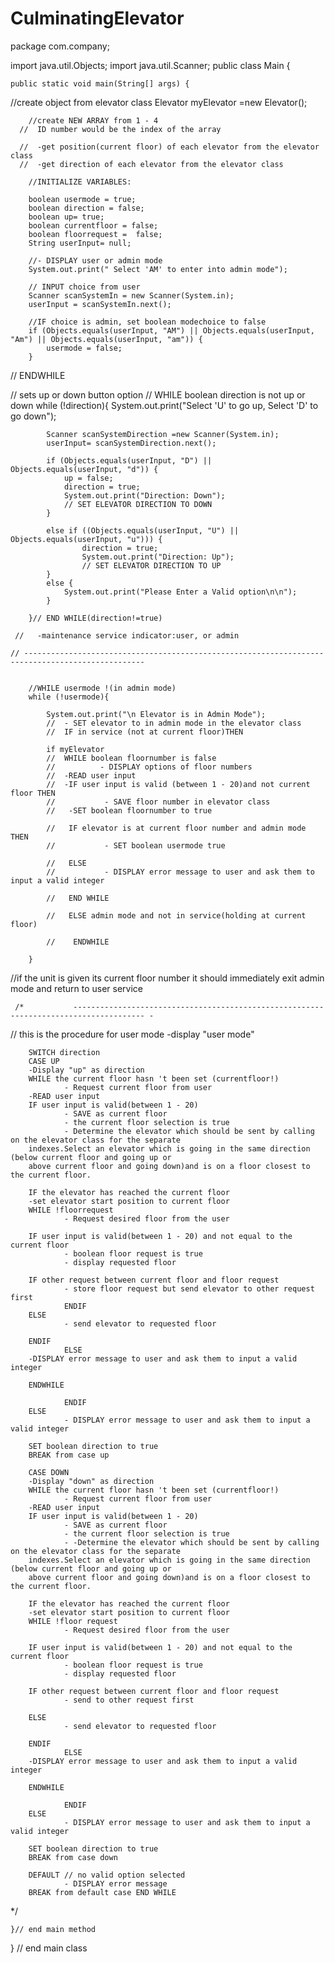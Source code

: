 # CulminatingElevator
package com.company;

import java.util.Objects;
import java.util.Scanner;
public class Main {

    public static void main(String[] args) {

  //create object from elevator class
       Elevator myElevator =new  Elevator();


        //create NEW ARRAY from 1 - 4
      //  ID number would be the index of the array

      //  -get position(current floor) of each elevator from the elevator class
      //  -get direction of each elevator from the elevator class

        //INITIALIZE VARIABLES:

        boolean usermode = true;
        boolean direction = false;
        boolean up= true;
        boolean currentfloor = false;
        boolean floorrequest =  false;
        String userInput= null;

        //- DISPLAY user or admin mode
        System.out.print(" Select 'AM' to enter into admin mode");

        // INPUT choice from user
        Scanner scanSystemIn = new Scanner(System.in);
        userInput = scanSystemIn.next();

        //IF choice is admin, set boolean modechoice to false
        if (Objects.equals(userInput, "AM") || Objects.equals(userInput, "Am") || Objects.equals(userInput, "am")) {
            usermode = false;
        }
   //     ENDWHILE

// sets up or down button option
    //    WHILE boolean direction is not up or down
        while (!direction){
            System.out.print("Select 'U' to go up, Select 'D' to go down");

            Scanner scanSystemDirection =new Scanner(System.in);
            userInput= scanSystemDirection.next();

            if (Objects.equals(userInput, "D") || Objects.equals(userInput, "d")) {
                up = false;
                direction = true;
                System.out.print("Direction: Down");
                // SET ELEVATOR DIRECTION TO DOWN
            }

            else if ((Objects.equals(userInput, "U") || Objects.equals(userInput, "u"))) {
                    direction = true;
                    System.out.print("Direction: Up");
                    // SET ELEVATOR DIRECTION TO UP
            }
            else {
                System.out.print("Please Enter a Valid option\n\n");
            }

        }// END WHILE(direction!=true)

     //   -maintenance service indicator:user, or admin

    // -------------------------------------------------------------------------------------------------


        //WHILE usermode !(in admin mode)
        while (!usermode){

            System.out.print("\n Elevator is in Admin Mode");
            //  - SET elevator to in admin mode in the elevator class
            //  IF in service (not at current floor)THEN

            if myElevator
            //  WHILE boolean floornumber is false
            //          - DISPLAY options of floor numbers
            //  -READ user input
            //  -IF user input is valid (between 1 - 20)and not current floor THEN
            //           - SAVE floor number in elevator class
            //   -SET boolean floornumber to true

            //   IF elevator is at current floor number and admin mode THEN
            //           - SET boolean usermode true

            //   ELSE
            //           - DISPLAY error message to user and ask them to input a valid integer

            //   END WHILE

            //   ELSE admin mode and not in service(holding at current floor)

            //    ENDWHILE

        }



//if the unit is given its current floor number it should immediately exit admin mode and return to user service


     /*           -------------------------------------------------------------------------------------- -
// this is the procedure for user mode
                -display "user mode"

        SWITCH direction
        CASE UP
        -Display "up" as direction
        WHILE the current floor hasn 't been set (currentfloor!)
                - Request current floor from user
        -READ user input
        IF user input is valid(between 1 - 20)
                - SAVE as current floor
                - the current floor selection is true
                - Determine the elevator which should be sent by calling on the elevator class for the separate
        indexes.Select an elevator which is going in the same direction (below current floor and going up or
        above current floor and going down)and is on a floor closest to the current floor.

        IF the elevator has reached the current floor
        -set elevator start position to current floor
        WHILE !floorrequest
                - Request desired floor from the user

        IF user input is valid(between 1 - 20) and not equal to the current floor
                - boolean floor request is true
                - display requested floor

        IF other request between current floor and floor request
                - store floor request but send elevator to other request first
                ENDIF
        ELSE
                - send elevator to requested floor

        ENDIF
                ELSE
        -DISPLAY error message to user and ask them to input a valid integer

        ENDWHILE

                ENDIF
        ELSE
                - DISPLAY error message to user and ask them to input a valid integer

        SET boolean direction to true
        BREAK from case up

        CASE DOWN
        -Display "down" as direction
        WHILE the current floor hasn 't been set (currentfloor!)
                - Request current floor from user
        -READ user input
        IF user input is valid(between 1 - 20)
                - SAVE as current floor
                - the current floor selection is true
                - -Determine the elevator which should be sent by calling on the elevator class for the separate
        indexes.Select an elevator which is going in the same direction (below current floor and going up or
        above current floor and going down)and is on a floor closest to the current floor.

        IF the elevator has reached the current floor
        -set elevator start position to current floor
        WHILE !floor request
                - Request desired floor from the user

        IF user input is valid(between 1 - 20) and not equal to the current floor
                - boolean floor request is true
                - display requested floor

        IF other request between current floor and floor request
                - send to other request first

        ELSE
                - send elevator to requested floor

        ENDIF
                ELSE
        -DISPLAY error message to user and ask them to input a valid integer

        ENDWHILE

                ENDIF
        ELSE
                - DISPLAY error message to user and ask them to input a valid integer

        SET boolean direction to true
        BREAK from case down

        DEFAULT // no valid option selected
                - DISPLAY error message
        BREAK from default case END WHILE



 */


    }// end main method
} // end main class


